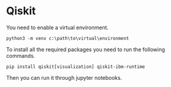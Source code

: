 # Qiskit

You need to enable a virtual environment.

```shell
python3 -m venv c:\path\to\virtual\environment
```

To install all the required packages you need to run the following commands.

```shell
pip install qiskit[visualization] qiskit-ibm-runtime
```

Then you can run it through jupyter notebooks.
